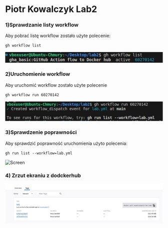 # Piotr Kowalczyk Lab2
### 1)Sprawdzanie listy workflow
Aby pobrać listę workflow zostało użyte polecenie: 

    gh workflow list
    
![Screen](Pobranie_listy.jpg)  

### 2)Uruchomienie workflow
Aby uruchomić workflow zostało użyte polecenie 

    gh workflow run 60270142
    
![Screen](uruchomienie_workflow.jpg)

### 3)Sprawdzenie poprawności
Aby sprawdzić poprawność uruchomienia użyto polecenia:


    gh run list --workflow=lab.yml
    
![Screen](sprawdzanie_poprawności.jpg)

### 4) Zrzut ekraniu z dodckerhub

![Screen](docker_hub.jpg)

